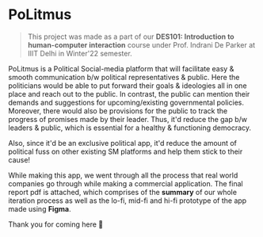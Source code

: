 # PoLitmus

> This project was made as a part of our **DES101: Introduction to human-computer interaction** course under Prof. Indrani De Parker at IIIT Delhi in Winter'22
semester.

PoLitmus is a Political Social-media platform that will facilitate easy & smooth
communication b/w political representatives & public. Here the politicians
would be able to put forward their goals & ideologies all in one place and reach
out to the public. In contrast, the public can mention their demands and
suggestions for upcoming/existing governmental policies. Moreover, there
would also be provisions for the public to track the progress of promises made
by their leader. Thus, it'd reduce the gap b/w leaders & public, which is
essential for a healthy & functioning democracy.

Also, since it'd be an exclusive political app, it'd reduce the amount of political
fuss on other existing SM platforms and help them stick to their cause!

While making this app, we went through all the process that real world companies go through while making a commercial application. The final report pdf is attached, which
comprises of the **summary** of our whole iteration process as well as the lo-fi, mid-fi and hi-fi prototype of the app made using **Figma**.

Thank you for coming here :blue_heart:
